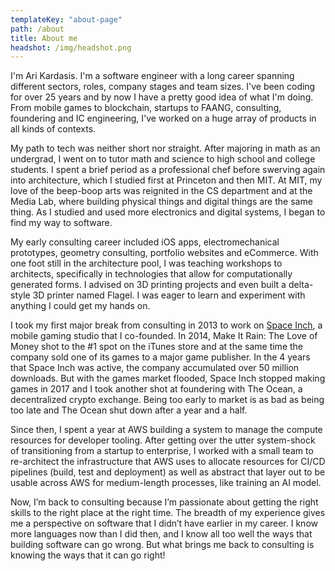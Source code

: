 ```yaml
---
templateKey: "about-page"
path: /about
title: About me
headshot: /img/headshot.png
---
```


I'm Ari Kardasis. I'm a software engineer with a long career spanning
different sectors, roles, company stages and team sizes. I've been
coding for over 25 years and by now
I have a pretty good idea of what I'm doing. From mobile games to
blockchain, startups to FAANG, consulting, foundering and IC
engineering, I've worked on a huge array of products in all kinds of
contexts.

My path to tech was neither short nor straight. After majoring in math
as an undergrad, I went on to tutor math and science to high school
and college students. I spent a brief period as a professional chef
before swerving again into architecture, which I studied first at
Princeton and then MIT. At MIT, my love of the beep-boop arts was
reignited in the CS department and at the Media Lab, where building
physical things and digital things are the same thing. As I studied
and used more electronics and digital systems, I began to find my way
to software.

My early consulting career included iOS apps, electromechanical
prototypes, geometry consulting, portfolio websites and eCommerce.
With one foot still in the architecture pool, I was teaching workshops
to architects, specifically in technologies that allow for
computationally generated forms. I advised on 3D printing projects and
even built a delta-style 3D printer named Flagel. I was eager to learn
and experiment with anything I could get my hands on.

I took my first major break from consulting in 2013 to work on
[Space Inch]("https://www.spaceinchgames.com/"), a mobile gaming studio that I co-founded. In 2014, Make It
Rain: The Love of Money shot to the #1 spot on the iTunes store and at
the same time the company sold one of its games to a major game
publisher. In the 4 years that Space Inch was active, the company
accumulated over 50 million downloads. But with the games market flooded,
Space Inch stopped making games in 2017 and I took another shot at
foundering with The Ocean, a decentralized crypto exchange. Being too
early to market is as bad as being too late and The Ocean shut down
after a year and a half.

Since then, I spent a year at AWS building a system to manage the
compute resources for developer tooling. After getting over the utter
system-shock of transitioning from a startup to enterprise, I worked
with a small team to re-architect the infrastructure that AWS uses to
allocate resources for CI/CD pipelines (build, test and deployment) as
well as abstract that layer out to be usable across AWS for
medium-length processes, like training an AI model.

Now, I’m back to consulting because I’m passionate about getting the
right skills to the right place at the right time. The breadth of my
experience gives me a perspective on software that I didn’t have
earlier in my career. I know more languages now than I did then, and I
know all too well the ways that building software can go wrong. But
what brings me back to consulting is knowing the ways that it can go
right!
